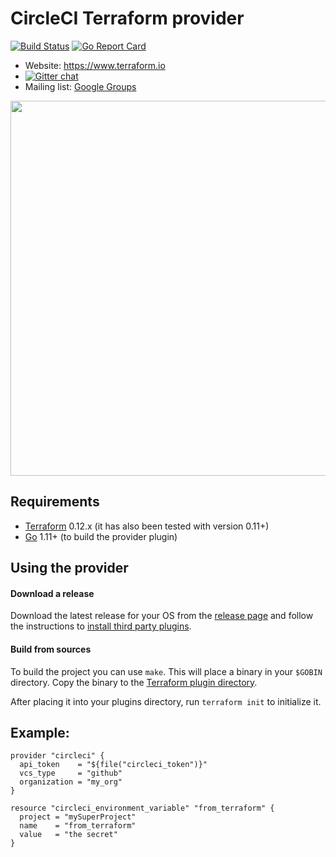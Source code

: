 # CircleCI Terraform provider

[![Build Status](https://circleci.com/gh/mrolla/terraform-provider-circleci.svg?style=shield)](https://circleci.com/gh/mrolla/terraform-provider-circleci.svg?style=shield) [![Go Report Card](https://goreportcard.com/badge/github.com/mrolla/terraform-provider-circleci)](https://goreportcard.com/badge/github.com/mrolla/terraform-provider-circleci)

- Website: https://www.terraform.io
- [![Gitter chat](https://badges.gitter.im/hashicorp-terraform/Lobby.png)](https://gitter.im/hashicorp-terraform/Lobby)
- Mailing list: [Google Groups](http://groups.google.com/group/terraform-tool)

<img src="https://cdn.rawgit.com/hashicorp/terraform-website/master/content/source/assets/images/logo-hashicorp.svg" width="600px">

## Requirements

- [Terraform][terraform] 0.12.x (it has also been tested with version 0.11+)
- [Go][go] 1.11+ (to build the provider plugin)

## Using the provider

#### Download a release

Download the latest release for your OS from the [release page][release page]
and follow the instructions to [install third party plugins][third party plugins].

#### Build from sources

To build the project you can use `make`. This will place a binary in your `$GOBIN` directory. Copy the binary to the [Terraform plugin directory][third party plugins].

After placing it into your plugins directory, run `terraform init` to initialize it.

## Example:

```hcl
provider "circleci" {
  api_token    = "${file("circleci_token")}"
  vcs_type     = "github"
  organization = "my_org"
}

resource "circleci_environment_variable" "from_terraform" {
  project = "mySuperProject"
  name    = "from_terraform"
  value   = "the secret"
}
```

[install plugin]: https://www.terraform.io/docs/plugins/basics.html#installing-a-plugin
[third party plugins]: https://www.terraform.io/docs/configuration/providers.html#third-party-plugins
[terraform]: https://www.terraform.io/downloads.html
[go]: https://golang.org/doc/install
[release page]: https://github.com/mrolla/terraform-provider-circleci/releases
